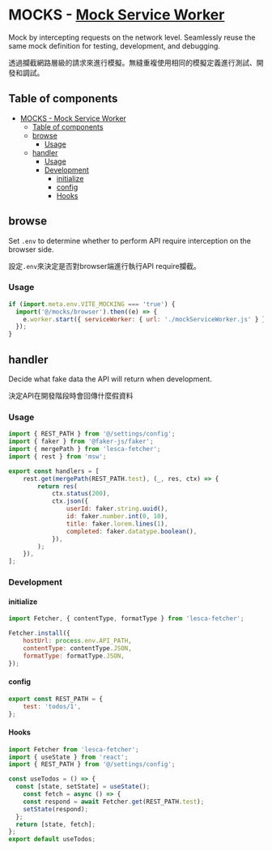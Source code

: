 # MOCKS - [Mock Service Worker](https://mswjs.io/)

Mock by intercepting requests on the network level. Seamlessly reuse the same mock definition for testing, development, and debugging.

透過攔截網路層級的請求來進行模擬。無縫重複使用相同的模擬定義進行測試、開發和調試。

## Table of components

- [MOCKS - Mock Service Worker](#mocks---mock-service-worker)
	- [Table of components](#table-of-components)
	- [browse](#browse)
		- [Usage](#usage)
	- [handler](#handler)
		- [Usage](#usage-1)
		- [Development](#development)
			- [initialize](#initialize)
			- [config](#config)
			- [Hooks](#hooks)

## browse

Set `.env` to determine whether to perform API require interception on the browser side.

設定`.env`來決定是否對browser端進行執行API require攔截。

### Usage

```js
if (import.meta.env.VITE_MOCKING === 'true') {
  import('@/mocks/browser').then((e) => {
    e.worker.start({ serviceWorker: { url: './mockServiceWorker.js' } });
  });
}
```

## handler

Decide what fake data the API will return when development.

決定API在開發階段時會回傳什麼假資料

### Usage

```js
import { REST_PATH } from '@/settings/config';
import { faker } from '@faker-js/faker';
import { mergePath } from 'lesca-fetcher';
import { rest } from 'msw';

export const handlers = [
	rest.get(mergePath(REST_PATH.test), (_, res, ctx) => {
		return res(
			ctx.status(200),
			ctx.json({
				userId: faker.string.uuid(),
				id: faker.number.int(0, 10),
				title: faker.lorem.lines(1),
				completed: faker.datatype.boolean(),
			}),
		);
	}),
];
```

### Development


#### initialize

```js
import Fetcher, { contentType, formatType } from 'lesca-fetcher';

Fetcher.install({
	hostUrl: process.env.API_PATH,
	contentType: contentType.JSON,
	formatType: formatType.JSON,
});
```

#### config

```js
export const REST_PATH = {
	test: 'todos/1',
};
```

#### Hooks

```js
import Fetcher from 'lesca-fetcher';
import { useState } from 'react';
import { REST_PATH } from '@/settings/config';

const useTodos = () => {
  const [state, setState] = useState();
	const fetch = async () => {
    const respond = await Fetcher.get(REST_PATH.test);
    setState(respond);
  };
  return [state, fetch];
};
export default useTodos;
```


